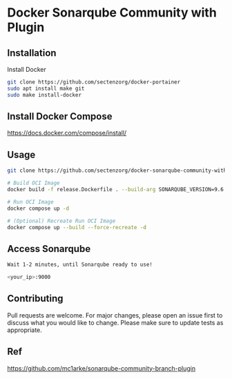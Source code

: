 # Docker Sonarqube Community with Plugin

## Installation

Install Docker 
```bash
git clone https://github.com/sectenzorg/docker-portainer
sudo apt install make git
sudo make install-docker
```
## Install Docker Compose
https://docs.docker.com/compose/install/

## Usage

```bash
git clone https://github.com/sectenzorg/docker-sonarqube-community-with-plugin

# Build OCI Image
docker build -f release.Dockerfile . --build-arg SONARQUBE_VERSION=9.6.1-community --build-arg PLUGIN_VERSION=1.12.0 --tag sonarqube-with-community-branch-plugin:9.6.1-community

# Run OCI Image
docker compose up -d

# (Optional) Recreate Run OCI Image
docker compose up --build --force-recreate -d
```
## Access Sonarqube
```bash
Wait 1-2 minutes, until Sonarqube ready to use!

<your_ip>:9000
```
## Contributing
Pull requests are welcome. For major changes, please open an issue first to discuss what you would like to change.
Please make sure to update tests as appropriate.

## Ref
https://github.com/mc1arke/sonarqube-community-branch-plugin